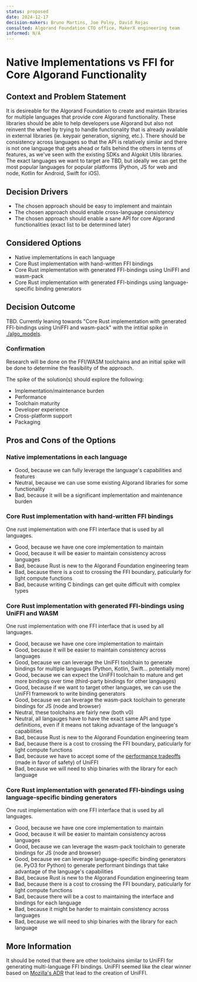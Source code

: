 ```yaml
---
status: proposed
date: 2024-12-17
decision-makers: Bruno Martins, Joe Polny, David Rojas
consulted: Algorand Foundation CTO office, MakerX engineering team
informed: N/A
---
```


# Native Implementations vs FFI for Core Algorand Functionality

## Context and Problem Statement

It is desireable for the Algorand Foundation to create and maintain libraries for multiple languages that provide core Algorand functionality. These libraries should be able to help developers use Algorand but also not reinvent the wheel by trying to handle functionality that is already available in external libraries (ie. keypair generation, signing, etc.). There should be consistency across languages so that the API is relatively similar and there is not one language that gets ahead or falls behind the others in terms of features, as we've seen with the existing SDKs and Algokit Utils libraries. The exact languages we want to target are TBD, but ideally we can get the most popular languages for popular platforms (Python, JS for web and node, Kotlin for Android, Swift for iOS).

## Decision Drivers

- The chosen approach should be easy to implement and maintain
- The chosen approach should enable cross-language consistency
- The chosen approach should enable a sane API for core Algorand functionalities (exact list to be determined later)

## Considered Options

- Native implementations in each language
- Core Rust implementation with hand-written FFI bindings
- Core Rust implementation with generated FFI-bindings using UniFFI and wasm-pack
- Core Rust implementation with generated FFI-bindings using language-specific binding generators

## Decision Outcome

TBD. Currently leaning towards "Core Rust implementation with generated FFI-bindings using UniFFI and wasm-pack" with the intitial spike in [./algo_models](https://github.com/algorand-foundation/algo_models).

### Confirmation

Research will be done on the FFI/WASM toolchains and an initial spike will be done to determine the feasibility of the approach.

The spike of the solution(s) should explore the following:

- Implementation/maintenance burden
- Performance
- Toolchain maturity
- Developer experience
- Cross-platform support
- Packaging

## Pros and Cons of the Options

### Native implementations in each language

- Good, because we can fully leverage the language's capabilities and features
- Neutral, because we can use some existing Algorand libraries for some functionality
- Bad, because it will be a significant implementation and maintenance burden

### Core Rust implementation with hand-written FFI bindings

One rust implementation with one FFI interface that is used by all languages.

- Good, because we have one core implementation to maintain
- Good, because it will be easier to maintain consistency across languages
- Bad, because Rust is new to the Algorand Foundation engineering team
- Bad, because there is a cost to crossing the FFI boundary, paticularly for light compute functions
- Bad, because writing C bindings can get quite difficult with complex types

### Core Rust implementation with generated FFI-bindings using UniFFI and WASM

One rust implementation with one FFI interface that is used by all languages.

- Good, because we have one core implementation to maintain
- Good, because it will be easier to maintain consistency across languages
- Good, because we can leverage the UniFFI toolchain to generate bindings for multiple languages (Python, Kotlin, Swift... potentially more)
- Good, because we can expect the UniFFI toolchain to mature and get more bindings over time (third-party bindings for other languages)
- Good, because if we want to target other languages, we can use the UniFFI framework to write binding generators
- Good, because we can leverage the wasm-pack toolchain to generate bindings for JS (node and browser)
- Neutral, these toolchains are fairly new (both v0)
- Neutral, all langauges have to have the exact same API and type definitions, even if it means not taking advantage of the language's capabilities
- Bad, because Rust is new to the Algorand Foundation engineering team
- Bad, because there is a cost to crossing the FFI boundary, paticularly for light compute functions
- Bad, because we have to accept some of the [performance tradeoffs](https://github.com/mozilla/uniffi-rs/blob/main/docs/adr/0002-serialize-complex-datatypes.md) (made in favor of safety) of UniFFI
- Bad, because we will need to ship binaries with the library for each language

### Core Rust implementation with generated FFI-bindings using language-specific binding generators

One rust implementation with one FFI interface that is used by all languages.

- Good, because we have one core implementation to maintain
- Good, because it will be easier to maintain consistency across languages
- Good, because we can leverage the wasm-pack toolchain to generate bindings for JS (node and browser)
- Good, because we can leverage language-specific binding generators (ie. PyO3 for Python) to generate performant bindings that take advantage of the language's capabilities
- Bad, because Rust is new to the Algorand Foundation engineering team
- Bad, because there is a cost to crossing the FFI boundary, paticularly for light compute functions
- Bad, because there will be a cost to maintaining the interface and bindings for each language
- Bad, because it might be harder to maintain consistency across languages
- Bad, because we will need to ship binaries with the library for each language

## More Information

It should be noted that there are other toolchains similar to UniFFI for generating multi-language FFI bindings. UniFFI seemed like the clear winner based on [Mozilla's ADR](https://github.com/mozilla/uniffi-rs/blob/main/docs/adr/0000-whats-the-big-idea.md) that lead to the creation of UniFFI.

